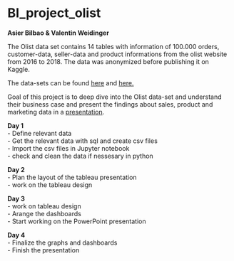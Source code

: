 # BI_project_olist
**Asier Bilbao & Valentin Weidinger**

The Olist data set contains 14 tables with information of 100.000 orders, customer-data, seller-data and product informations 
from the olist website from 2016 to 2018. 
The data was anonymized before publishing it on Kaggle. 

The data-sets can be found [here](https://www.kaggle.com/datasets/olistbr/brazilian-ecommerce) and [here.](https://www.kaggle.com/datasets/olistbr/marketing-funnel-olist)

Goal of this project is to deep dive into the Olist data-set and understand their business case and present the findings about sales, product and marketing data in a [presentation](https://public.tableau.com/views/Olis_midtermproject_final/Index?:language=en-US&:display_count=n&:origin=viz_share_link).


  **Day 1** <br>
    - Define relevant data <br>
    - Get the relevant data with sql and create csv files <br>
    - Import the csv files in Jupyter notebook <br>
    - check and clean the data if nessesary in python
    
    
  **Day 2** <br>
    - Plan the layout of the tableau presentation <br>
    - work on the tableau design
    
  **Day 3** <br>
    - work on tableau design <br>
    - Arange the dashboards <br>
    - Start working on the PowerPoint presentation
     
  **Day 4** <br>
    - Finalize the graphs and dashboards <br>
    - Finish the presentation
      
